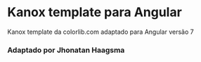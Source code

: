 # Kanox template para Angular

Kanox template da colorlib.com adaptado para Angular versão 7


### Adaptado por Jhonatan Haagsma

